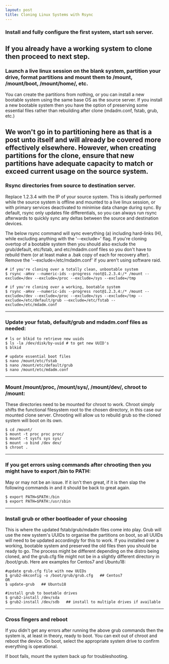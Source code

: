 ```yaml
---
layout: post
title: Cloning Linux Systems with Rsync
---
```



### Install and fully configure the first system, start ssh server.
If you already have a working system to clone then proceed to next step.
----

### Launch a live linux session on the blank system, partition your drive, format partitions and mount them to /mount, /mount/boot, /mount/home/, etc.
You can create the partitions from nothing, or you can install a new bootable system using the same base OS as the source server. If you install a new bootable system then you have the option of preserving some essential files rather than rebuilding after clone (mdadm.conf, fstab, grub, etc.)

We won't go in to partitioning here as that is a post unto itself and will already be covered more effectively elsewhere. However, when creating partitions for the clone, ensure that new partitions have adequate capacity to match or exceed current usage on the source system.
----

### Rsync directories from source to destination server.
Replace 1.2.3.4 with the IP of your source system. This is ideally performed while the source system is offline and mounted to a live linux session, or with primary services deactivated to minimise data change during sync. By default, rsync only updates file differentials, so you can always run rsync afterwards to quickly sync any deltas between the source and destination devices.

The below rsync command will sync everything (a) including hard-links (H), while excluding anything with the '--exclude=' flag. If you're cloning overtop of a bootable system then you should also exclude the grub/default, etc/fstab, and etc/mdadm.conf files so you don't have to rebuild them (or at least make a .bak copy of each for recovery after). Remove the '--exclude=/etc/mdadm.conf' if you aren't using software raid.

```
# if you're cloning over a totally clean, unbootable system
$ rsync -aHxv --numeric-ids --progress root@1.2.3.4:/* /mount --exclude=/dev --exclude=/proc --exclude=/sys --exclude=/tmp

# if you're cloning over a working, bootable system
$ rsync -aHxv --numeric-ids --progress root@1.2.3.4:/* /mount --exclude=/dev --exclude=/proc --exclude=/sys --exclude=/tmp --exclude=/etc/default/grub --exclude=/etc/fstab --exclude=/etc/mdadm.conf
```
----

### Update your fstab, default/grub and mdadm.conf files as needed:

```
# ls or blkid to retrieve new uuids
$ ls -la /dev/disk/by-uuid # to get new UUID's 
$ blkid

# update essential boot files
$ nano /mount/etc/fstab
$ nano /mount/etc/default/grub
$ nano /mount/etc/mdadm.conf
```
----

### Mount /mount/proc, /mount/sys/, /mount/dev/, chroot to /mount:
These directories need to be mounted for chroot to work. Chroot simply shifts the functional filesystem root to the chosen directory, in this case our mounted clone server. Chrooting will allow us to rebuild grub so the cloned system will boot on its own.

```
$ cd /mount/ 
$ mount -t proc proc proc/ 
$ mount -t sysfs sys sys/ 
$ mount -o bind /dev dev/ 
$ chroot .
```
----

### If you get errors using commands after chrooting then you might have to export /bin to PATH:
May or may not be an issue. If it isn't then great, if it is then slap the following commands in and it should be back to great again.

```
$ export PATH=$PATH:/bin
$ export PATH=$PATH:/usr/sbin
```
----

### Install grub or other bootloader of your choosing
This is where the updated fstab/grub/mdadm files come into play. Grub will use the new system's UUIDs to organise the partitions on boot, so all UUIDs will need to be updated accordingly for this to work. If you installed over a working, bootable system and preserved the old files then you should be ready to go. The process might be different depending on the distro being cloned, and the grub.cfg file might not be in a slightly different directory in /boot/grub. Here are examples for Centos7 and Ubuntu18:

```
#update grub.cfg file with new UUIDs
$ grub2-mkconfig -o /boot/grub/grub.cfg   ## Centos7
OR
$ update-grub   ## Ubuntu18

#install grub to bootable drives
$ grub2-install /dev/sda
$ grub2-install /dev/sdb   ## install to multiple drives if available
```
----

### Cross fingers and reboot
If you didn't get any errors after running the above grub commands then the system is, at least in theory, ready to boot. You can exit out of chroot and reboot the device. On boot, select the appropriate system drive to confirm everything is operational.

If boot fails, mount the system back up for troubleshooting.
